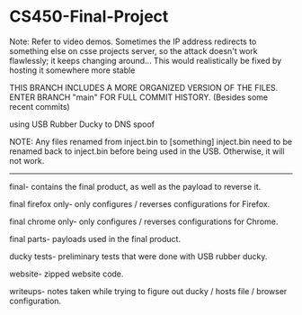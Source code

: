 # CS450-Final-Project

Note: Refer to video demos. Sometimes the IP address redirects to something else on csse projects server, so the attack doesn't work flawlessly; it keeps changing around... This would realistically be fixed by hosting it somewhere more stable

THIS BRANCH INCLUDES A MORE ORGANIZED VERSION OF THE FILES. ENTER BRANCH "main" FOR FULL COMMIT HISTORY. (Besides some recent commits)

using USB Rubber Ducky to DNS spoof

NOTE: Any files renamed from inject.bin to [something] inject.bin need to be renamed back to inject.bin before being used in the USB. Otherwise, it will not work. 

********************************************************************************************************************************************************************

final- contains the final product, as well as the payload to reverse it.

final firefox only- only configures / reverses configurations for Firefox.

final chrome only- only configures / reverses configurations for Chrome.

final parts- payloads used in the final product.

ducky tests- preliminary tests that were done with USB rubber ducky.

website- zipped website code.

writeups- notes taken while trying to figure out ducky / hosts file / browser configuration.
